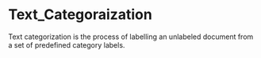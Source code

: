 # Text_Categoraization
Text categorization is the process of labelling an unlabeled document from a set of predefined category labels.
